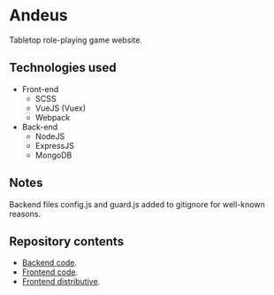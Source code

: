 # Andeus
Tabletop role-playing game website.

## Technologies used
  * Front-end
    * SCSS
    * VueJS (Vuex)
    * Webpack
  * Back-end
    * NodeJS
    * ExpressJS
    * MongoDB

## Notes
 Backend files config.js and guard.js added to gitignore for well-known reasons.


## Repository contents
  * [Backend code](https://github.com/Eilhard/andeus/tree/master/backend "Server-side").
  * [Frontend code](https://github.com/Eilhard/andeus/tree/master/frontend "Client-side").
  * [Frontend distributive](https://github.com/Eilhard/andeus/tree/master/frontend/public "Client-side").
